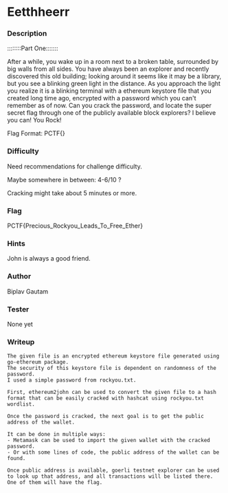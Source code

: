 # Eetthheerr

### Description
::::::::Part One:::::::

After a while, you wake up in a room next to a broken table, surrounded by big walls from all sides.
You have always been an explorer and recently discovered this old building; looking around it seems like it may be a library, but you see a blinking green light in the distance. 
As you approach the light you realize it is a blinking terminal with a ethereum keystore file that you created long time ago, encrypted with a password which you can't remember as of now.
Can you crack the password, and locate the super secret flag through one of the publicly available block explorers?
I believe you can! You Rock!

Flag Format: PCTF{}

### Difficulty 
Need recommendations for challenge difficulty.

Maybe somewhere in between:
4-6/10 ?

Cracking might take about 5 minutes or more.

### Flag
PCTF{Precious_Rockyou_Leads_To_Free_Ether}

### Hints
John is always a good friend.

### Author
Biplav Gautam

### Tester
None yet

### Writeup
```
The given file is an encrypted ethereum keystore file generated using go-ethereum package.
The security of this keystore file is dependent on randomness of the password.
I used a simple password from rockyou.txt.

First, ethereum2john can be used to convert the given file to a hash format that can be easily cracked with hashcat using rockyou.txt wordlist.

Once the password is cracked, the next goal is to get the public address of the wallet.

It can be done in multiple ways:
- Metamask can be used to import the given wallet with the cracked password.
- Or with some lines of code, the public address of the wallet can be found.

Once public address is available, goerli testnet explorer can be used to look up that address, and all transactions will be listed there.
One of them will have the flag.
```

